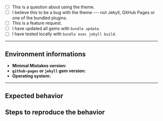 <!--
  Before submitting please search open and closed issues at 
  https://github.com/mmistakes/minimal-mistakes/issues to avoid duplication.

  Feel free to use the following as a template and remove or add fields as you see fit. You can convert `[ ]` into `[x]` to check boxes.
-->

- [ ] This is a question about using the theme.
- [ ] I believe this to be a bug with the theme --- not Jekyll, GitHub Pages or one of the bundled plugins.
- [ ] This is a feature request.
- [ ] I have updated all gems with `bundle update`.
- [ ] I have tested locally with `bundle exec jekyll build`.

---

## Environment informations

<!--
  Please include theme version, `github-pages --version`, and the operating system you are on or tested with.
-->

- **Minimal Mistakes version:** 
- **`github-pages` or `jekyll` gem version:** 
- **Operating system:** 


---

## Expected behavior

<!--
  Describe the intended output or what you expected to see.
-->

## Steps to reproduce the behavior

<!--
  Include a link to a public repository or ZIP file so that they can more easily be reproduced. Being able to see your actual files helps troubleshooting as most issues stem from missing YAML Front Matter, a mis-configured `_config.sys` file, or `_posts` content. 

  Describe the steps you took for this problem to exist. Such as you cloned the theme, customized `_config.yml`, added your own posts, and started up a Jekyll server locally.

  If an error occurred on GitHub Pages when pushing, please build locally and provide a complete log by running `bundle exec jekyll --trace --verbose` and including this output in the filed issue.

  Screenshots can also be included if they help illustrate a behavior.
-->
